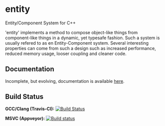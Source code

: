 entity
======

Entity/Component System for C++

'entity' implements a method to compose object-like things from component-like
things in a dynamic, yet typesafe fashion.  Such a system is usually refered
to as en Entity-Component system.  Several interesting properties can come from
such a design such as increased performance, reduced memory usage, looser coupling
and cleaner code.

## Documentation

Incomplete, but evolving, documentation is available [here](http://cdglove.github.io/entity).

## Build Status

**GCC/Clang (Travis-CI):** [![Build Status](https://travis-ci.org/cdglove/entity.svg?branch=master)](https://travis-ci.org/cdglove/entity)

**MSVC (Appveyor):** [![Build status](https://ci.appveyor.com/api/projects/status/beejgdhljl4iw8a8/branch/master?svg=true)](https://ci.appveyor.com/project/cdglove/entity/branch/master)


